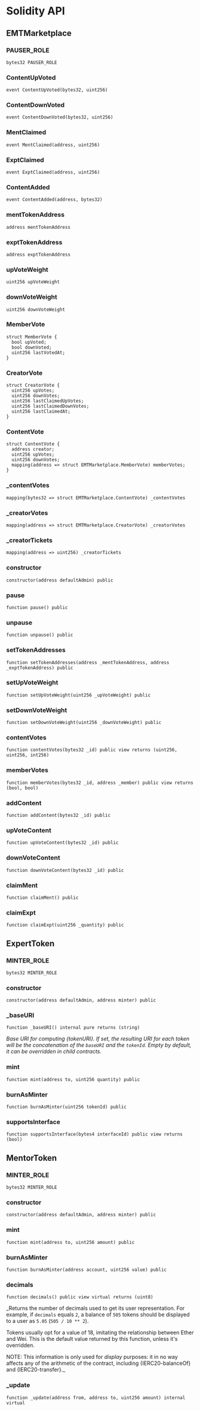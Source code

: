 # Solidity API

## EMTMarketplace

### PAUSER_ROLE

```solidity
bytes32 PAUSER_ROLE
```

### ContentUpVoted

```solidity
event ContentUpVoted(bytes32, uint256)
```

### ContentDownVoted

```solidity
event ContentDownVoted(bytes32, uint256)
```

### MentClaimed

```solidity
event MentClaimed(address, uint256)
```

### ExptClaimed

```solidity
event ExptClaimed(address, uint256)
```

### ContentAdded

```solidity
event ContentAdded(address, bytes32)
```

### mentTokenAddress

```solidity
address mentTokenAddress
```

### exptTokenAddress

```solidity
address exptTokenAddress
```

### upVoteWeight

```solidity
uint256 upVoteWeight
```

### downVoteWeight

```solidity
uint256 downVoteWeight
```

### MemberVote

```solidity
struct MemberVote {
  bool upVoted;
  bool downVoted;
  uint256 lastVotedAt;
}
```

### CreatorVote

```solidity
struct CreatorVote {
  uint256 upVotes;
  uint256 downVotes;
  uint256 lastClaimedUpVotes;
  uint256 lastClaimedDownVotes;
  uint256 lastClaimedAt;
}
```

### ContentVote

```solidity
struct ContentVote {
  address creator;
  uint256 upVotes;
  uint256 downVotes;
  mapping(address => struct EMTMarketplace.MemberVote) memberVotes;
}
```

### _contentVotes

```solidity
mapping(bytes32 => struct EMTMarketplace.ContentVote) _contentVotes
```

### _creatorVotes

```solidity
mapping(address => struct EMTMarketplace.CreatorVote) _creatorVotes
```

### _creatorTickets

```solidity
mapping(address => uint256) _creatorTickets
```

### constructor

```solidity
constructor(address defaultAdmin) public
```

### pause

```solidity
function pause() public
```

### unpause

```solidity
function unpause() public
```

### setTokenAddresses

```solidity
function setTokenAddresses(address _mentTokenAddress, address _exptTokenAddress) public
```

### setUpVoteWeight

```solidity
function setUpVoteWeight(uint256 _upVoteWeight) public
```

### setDownVoteWeight

```solidity
function setDownVoteWeight(uint256 _downVoteWeight) public
```

### contentVotes

```solidity
function contentVotes(bytes32 _id) public view returns (uint256, uint256, int256)
```

### memberVotes

```solidity
function memberVotes(bytes32 _id, address _member) public view returns (bool, bool)
```

### addContent

```solidity
function addContent(bytes32 _id) public
```

### upVoteContent

```solidity
function upVoteContent(bytes32 _id) public
```

### downVoteContent

```solidity
function downVoteContent(bytes32 _id) public
```

### claimMent

```solidity
function claimMent() public
```

### claimExpt

```solidity
function claimExpt(uint256 _quantity) public
```

## ExpertToken

### MINTER_ROLE

```solidity
bytes32 MINTER_ROLE
```

### constructor

```solidity
constructor(address defaultAdmin, address minter) public
```

### _baseURI

```solidity
function _baseURI() internal pure returns (string)
```

_Base URI for computing {tokenURI}. If set, the resulting URI for each
token will be the concatenation of the `baseURI` and the `tokenId`. Empty
by default, it can be overridden in child contracts._

### mint

```solidity
function mint(address to, uint256 quantity) public
```

### burnAsMinter

```solidity
function burnAsMinter(uint256 tokenId) public
```

### supportsInterface

```solidity
function supportsInterface(bytes4 interfaceId) public view returns (bool)
```

## MentorToken

### MINTER_ROLE

```solidity
bytes32 MINTER_ROLE
```

### constructor

```solidity
constructor(address defaultAdmin, address minter) public
```

### mint

```solidity
function mint(address to, uint256 amount) public
```

### burnAsMinter

```solidity
function burnAsMinter(address account, uint256 value) public
```

### decimals

```solidity
function decimals() public view virtual returns (uint8)
```

_Returns the number of decimals used to get its user representation.
For example, if `decimals` equals `2`, a balance of `505` tokens should
be displayed to a user as `5.05` (`505 / 10 ** 2`).

Tokens usually opt for a value of 18, imitating the relationship between
Ether and Wei. This is the default value returned by this function, unless
it's overridden.

NOTE: This information is only used for _display_ purposes: it in
no way affects any of the arithmetic of the contract, including
{IERC20-balanceOf} and {IERC20-transfer}._

### _update

```solidity
function _update(address from, address to, uint256 amount) internal virtual
```

